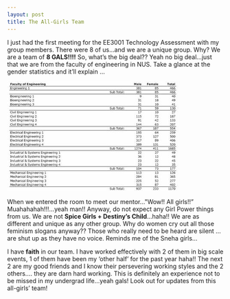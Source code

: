 ```yaml
---
layout: post
title: The All-Girls Team
---
```

I just had the first meeting for the EE3001 Technology Assessment with my group members. There were 8 of us…and we are a unique group. Why? We are a team of **8 GALS!!!!** So, what’s the big deal?? Yeah no big deal…just that we are from the faculty of engineering in NUS. Take a glance at the gender statistics and it’ll explain …

![](/img/d.jpg)

When we entered the room to meet our mentor…"Wow!! All girls!!” Muahahahah!!!…yeah man!! Anyway, do not expect any Girl Power things from us. We are not **Spice Girls + Destiny’s Child**…haha!! We are as different and unique as any other group. Why do women cry out all those feminism slogans anyway?? Those who really need to be heard are silent …are shut up as they have no voice. Reminds me of the Sneha girls…

I have **faith** in our team. I have worked effectively with 2 of them in big scale events, 1 of them have been my ‘other half’ for the past year haha!! The next 2 are my good friends and I know their persevering working styles and the 2 others…. they are darn hard working. This is definitely an experience not to be missed in my undergrad life…yeah gals! Look out for updates from this all-girls’ team!
